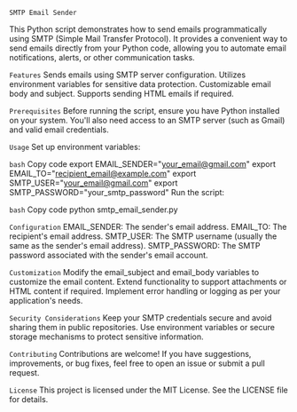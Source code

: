 
`SMTP Email Sender`

This Python script demonstrates how to send emails programmatically using SMTP (Simple Mail Transfer Protocol).
It provides a convenient way to send emails directly from your Python code, allowing you to automate email notifications, alerts, or other communication tasks.

`Features`
Sends emails using SMTP server configuration.
Utilizes environment variables for sensitive data protection.
Customizable email body and subject.
Supports sending HTML emails if required.

`Prerequisites`
Before running the script, ensure you have Python installed on your system. You'll also need access to an SMTP server (such as Gmail) and valid email credentials.

`Usage`
Set up environment variables:

`bash`
Copy code
export EMAIL_SENDER="your_email@gmail.com"
export EMAIL_TO="recipient_email@example.com"
export SMTP_USER="your_email@gmail.com"
export SMTP_PASSWORD="your_smtp_password"
Run the script:

`bash`
Copy code
python smtp_email_sender.py

`Configuration`
EMAIL_SENDER: The sender's email address.
EMAIL_TO: The recipient's email address.
SMTP_USER: The SMTP username (usually the same as the sender's email address).
SMTP_PASSWORD: The SMTP password associated with the sender's email account.

`Customization`
Modify the email_subject and email_body variables to customize the email content.
Extend functionality to support attachments or HTML content if required.
Implement error handling or logging as per your application's needs.

`Security Considerations`
Keep your SMTP credentials secure and avoid sharing them in public repositories.
Use environment variables or secure storage mechanisms to protect sensitive information.

`Contributing`
Contributions are welcome! If you have suggestions, improvements, or bug fixes, feel free to open an issue or submit a pull request.

`License`
This project is licensed under the MIT License. See the LICENSE file for details.



